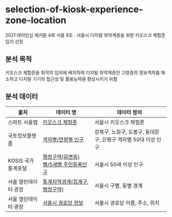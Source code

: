 # selection-of-kiosk-experience-zone-location
2021 데이턴십 해커톤 4회 서울 8조 : 서울시 디지털 취약계층을 위한 키오스크 체험존 입지 선정

## 분석 목적
키오스크 체험존을 최적의 입지에 배치하여 디지털 취약계층인 고령층의 정보격차를 해소하고 디지털 기기의 접근성 및 활용능력을 향상시키기 위함


## 분석 데이터
|출처|데이터 명|데이터 정의|
|------|---|---|
|스마트 서울맵|[키오스크 체험존](https://map.seoul.go.kr/smgis2/short/6Na3o)|서울시 키오스크 체험존|
|국토정보플랫폼|[격자별/연령별 인구](https://map.ngii.go.kr/ms/map/NlipMap.do)|강북구, 노원구, 도봉구, 동대문구, 은평구 격자별 50대 이상 인구|
|KOSIS 국가통계포털|[행정구역(읍면동)별/5세별 주민등록인구](https://kosis.kr/statHtml/statHtml.do?orgId=101&tblId=DT_1B04005N&conn_path=I2)|서울시 50세 이상 인구|
|서울 열린데이터 광장|[통계지역경계(집계구,행정구역)](https://data.seoul.go.kr/dataVisual/seoul/seoulLivingPopulation.do)|서울시 구별, 동별 경계|
|서울 열린데이터 광장|[서울시 경로당 정보]([https://data.seoul.go.kr/dataVisual/seoul/seoulLivingPopulation.do](http://data.seoul.go.kr/dataList/OA-15052/S/1/datasetView.do))|서울시 경로당 이름, 주소, 위치|
